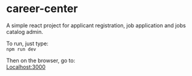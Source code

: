 # career-center
A simple react project for applicant registration, job application and jobs catalog admin.

To run, just type:  
`npm run dev`

Then on the browser, go to:  
[Localhost:3000](http://localhost:3000)
